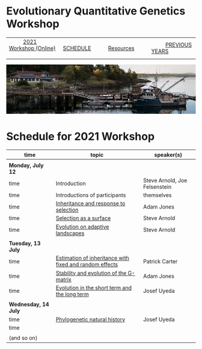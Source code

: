 # Evolutionary Quantitative Genetics Workshop #

|        |        |        |    |
|--------|---------------------------------------------|--------------------|------------------------------------------|
| &nbsp;&nbsp;&nbsp;&nbsp;&nbsp;&nbsp;&nbsp;&nbsp;&nbsp; [2021 Workshop (Online)](/index.html) &nbsp;&nbsp;&nbsp;&nbsp;&nbsp;&nbsp;&nbsp;&nbsp;&nbsp; | &nbsp;&nbsp;&nbsp;&nbsp;&nbsp;&nbsp;&nbsp;&nbsp;&nbsp;&nbsp;&nbsp;&nbsp; [SCHEDULE](/2021/schedule.html) &nbsp;&nbsp;&nbsp;&nbsp;&nbsp;&nbsp;&nbsp;&nbsp;&nbsp; | &nbsp;&nbsp;&nbsp;&nbsp;&nbsp;&nbsp;&nbsp;&nbsp;&nbsp;&nbsp;&nbsp;&nbsp; [Resources](https://blogs.uw.edu/fhleqg/tutorial-resources) &nbsp;&nbsp;&nbsp;&nbsp;&nbsp;&nbsp;&nbsp;&nbsp;&nbsp; | &nbsp;&nbsp;&nbsp;&nbsp;&nbsp;&nbsp;&nbsp;&nbsp;&nbsp; [PREVIOUS YEARS](https://blogs.uw.edu/fhleqg/previous-years) &nbsp;&nbsp;&nbsp;&nbsp;&nbsp;&nbsp; |


<div align="left">
<img src="/media/FHLimage2018b.jpg" alt="FHL waterfront in 2018">
</div>

# Schedule for 2021 Workshop #

| time | topic  |  speaker(s) |
|------|--------|-------------|
| | | |
| **Monday, July 12**  |   |    |   
| time | Introduction | Steve Arnold, Joe Felsenstein |
| time | Introductions of participants | themselves |
| time | [Inheritance and response to selection](lecture1-2.html) | Adam Jones |
| time | [Selection as a surface](lecture1-3.html) | Steve Arnold |
| time | [Evolution on adaptive landscapes](lecture1-4.html) | Steve Arnold |
|  |  |  |
| **Tuesday, 13 July** | | |
| time | [Estimation of inheritance with fixed and random effects](lecture2-1.html) | Patrick Carter |
| time | [Stability and evolution of the G-matrix](lecture2-2.html)  | Adam Jones |
| time | [Evolution in the short term and the long term ](lecture2-3.html) | Josef Uyeda |
| | | |
| **Wednesday, 14 July** | | |
| time | [Phylogenetic natural history](lecture3-1.html) | Josef Uyeda | 
| time |   |   |
| | |  |
| (and so on) | | |
